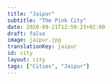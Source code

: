 ```yaml
---
title: "Jaipur"
subtitle: "The Pink City"
date: 2020-09-21T12:59:23+02:00
draft: false
image: jaipur.jpg
translationKey: jaipur
id: city
layout: city 
tags: ["Cities", "Jaipur"] 
---
```



